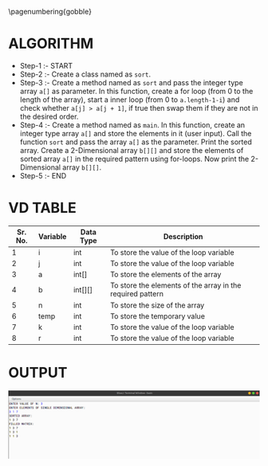 \pagenumbering{gobble}

# ALGORITHM

- Step-1 :- START
- Step-2 :- Create a class named as `sort`.
- Step-3 :- Create a method named as `sort` and pass the integer type array `a[]` as parameter. In this function, create a for loop (from 0 to the length of the array), start a inner loop (from 0 to `a.length-1-i`) and check whether `a[j] > a[j + 1]`, if true then swap them if they are not in the desired order. 
- Step-4 :- Create a method named as `main`. In this function, create an integer type array `a[]` and store the elements in it (user input). Call the function `sort` and pass the array `a[]` as the parameter. Print the sorted array. Create a 2-Dimensional array `b[][]` and store the elements of sorted array `a[]` in the required pattern using for-loops. Now print the 2-Dimensional array `b[][]`.
- Step-5 :- END

# VD TABLE

| Sr. No. | Variable | Data Type | Description |
| --- | --- | --- | --- |
| 1 | i | int | To store the value of the loop variable |
| 2 | j | int | To store the value of the loop variable |
| 3 | a | int[] | To store the elements of the array |
| 4 | b | int[][] | To store the elements of the array in the required pattern |
| 5 | n | int | To store the size of the array |
| 6 | temp | int | To store the temporary value |
| 7 | k | int | To store the value of the loop variable |
| 8 | r | int | To store the value of the loop variable |

# OUTPUT

![](output.png)
